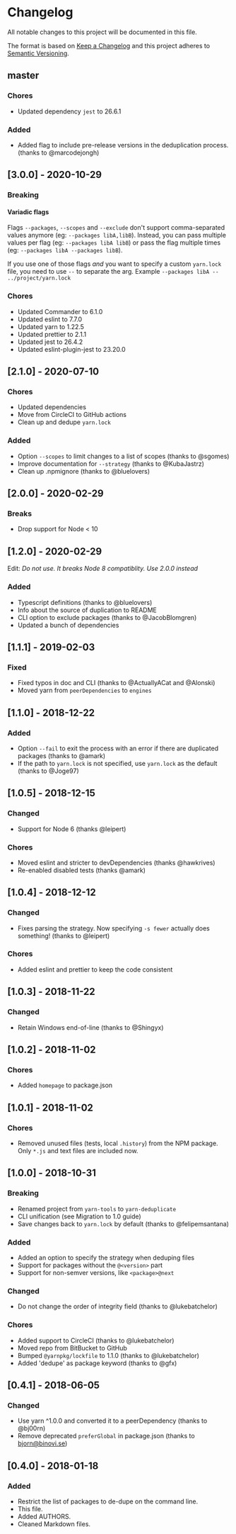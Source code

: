 # Changelog

All notable changes to this project will be documented in this file.

The format is based on [Keep a Changelog](http://keepachangelog.com/en/1.0.0/)
and this project adheres to [Semantic Versioning](http://semver.org/spec/v2.0.0.html).

## master

### Chores

- Updated dependency `jest` to 26.6.1

### Added

- Added flag to include pre-release versions in the deduplication process. (thanks to @marcodejongh)

## [3.0.0] - 2020-10-29

### Breaking

#### Variadic flags

Flags `--packages`, `--scopes` and `--exclude` don't support comma-separated values anymore (eg:
`--packages libA,libB`). Instead, you can pass multiple values per flag (eg: `--packages libA libB`)
 or pass the flag multiple times (eg: `--packages libA --packages libB`).

If you use one of those flags _and_ you want to specify a custom `yarn.lock` file, you need to use
`--` to separate the arg. Example `--packages libA -- ../project/yarn.lock`

### Chores

- Updated Commander to 6.1.0
- Updated eslint to 7.7.0
- Updated yarn to 1.22.5
- Updated prettier to 2.1.1
- Updated jest to 26.4.2
- Updated eslint-plugin-jest to 23.20.0

## [2.1.0] - 2020-07-10

### Chores

- Updated dependencies
- Move from CircleCI to GitHub actions
- Clean up and dedupe `yarn.lock`

### Added

- Option `--scopes` to limit changes to a list of scopes (thanks to @sgomes)
- Improve documentation for `--strategy` (thanks to @KubaJastrz)
- Clean up .npmignore (thanks to @bluelovers)

## [2.0.0] - 2020-02-29

### Breaks

- Drop support for Node < 10

## [1.2.0] - 2020-02-29

Edit: *Do not use. It breaks Node 8 compatiblity. Use 2.0.0 instead*

### Added

- Typescript definitions (thanks to @bluelovers)
- Info about the source of duplication to README
- CLI option to exclude packages (thanks to @JacobBlomgren)
- Updated a bunch of dependencies

## [1.1.1] - 2019-02-03

### Fixed

- Fixed typos in doc and CLI (thanks to @ActuallyACat and @Alonski)
- Moved yarn from `peerDependencies` to `engines`

## [1.1.0] - 2018-12-22

### Added

- Option `--fail` to exit the process with an error if there are duplicated packages (thanks to @amark)
- If the path to `yarn.lock` is not specified, use `yarn.lock` as the default (thanks to @Joge97)

## [1.0.5] - 2018-12-15

### Changed

- Support for Node 6 (thanks @leipert)

### Chores

 - Moved eslint and stricter to devDependencies (thanks @hawkrives)
 - Re-enabled disabled tests (thanks @amark)

## [1.0.4] - 2018-12-12

### Changed

- Fixes parsing the strategy. Now specifying `-s fewer` actually does something! (thanks to @leipert)

### Chores

- Added eslint and prettier to keep the code consistent

## [1.0.3] - 2018-11-22

### Changed

- Retain Windows end-of-line (thanks to @Shingyx)

## [1.0.2] - 2018-11-02

### Chores

- Added `homepage` to package.json

## [1.0.1] - 2018-11-02

### Chores

- Removed unused files (tests, local `.history`) from the NPM package. Only `*.js` and
  text files are included now.

## [1.0.0] - 2018-10-31

### Breaking

- Renamed project from `yarn-tools` to `yarn-deduplicate`
- CLI unification (see Migration to 1.0 guide)
- Save changes back to `yarn.lock` by default (thanks to @felipemsantana)

### Added

- Added an option to specify the strategy when deduping files
- Support for packages without the `@<version>` part
- Support for non-semver versions, like `<package>@next`

### Changed

- Do not change the order of integrity field (thanks to @lukebatchelor)

### Chores

- Added support to CircleCI (thanks to @lukebatchelor)
- Moved repo from BitBucket to GitHub
- Bumped `@yarnpkg/lockfile` to 1.1.0 (thanks to @lukebatchelor)
- Added 'dedupe' as package keyword (thanks to @gfx)

## [0.4.1] - 2018-06-05

### Changed

- Use yarn ^1.0.0 and converted it to a peerDependency (thanks to @bj00rn)
- Remove deprecated `preferGlobal` in package.json (thanks to bjorn@binovi.se)

## [0.4.0] - 2018-01-18

### Added

- Restrict the list of packages to de-dupe on the command line.
- This file.
- Added AUTHORS.
- Cleaned Markdown files.
